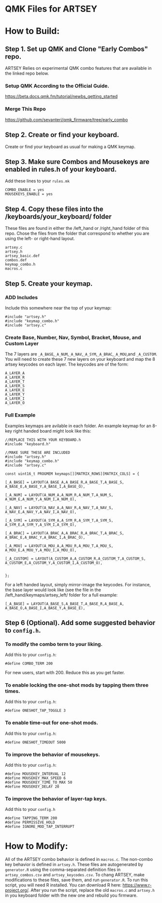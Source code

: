 # QMK Files for ARTSEY

# How to Build:

## Step 1. Set up QMK and Clone "Early Combos" repo.
ARTSEY Relies on experimental QMK combo features that are available in the linked repo below. 

### Setup QMK According to the Official Guide.

https://beta.docs.qmk.fm/tutorial/newbs_getting_started

### Merge This Repo
https://github.com/sevanteri/qmk_firmware/tree/early_combo

## Step 2. Create or find your keyboard. 

Create or find your keyboard as usual for making a QMK keymap. 

## Step 3. Make sure Combos and Mousekeys are enabled in rules.h of your keyboard.  
Add these lines to your `rules.mk`

	COMBO_ENABLE = yes
	MOUSEKEYS_ENABLE = yes

## Step 4. Copy these files into the /keyboards/your_keyboard/ folder
These files are found in either the /left_hand or /right_hand folder of this repo. Chose the files from the folder that correspond to whether you are using the left- or right-hand layout. 

	artsey.c  
	artsey.h
	artsey_basic.def
	combos.def
	keymap_combo.h
	macros.c

## Step 5. Create your keymap.   
### ADD Includes
Include this somewhere near the top of your keymap:  

	#include "artsey.h"
	#include "keymap_combo.h"
	#include "artsey.c"

### Create Base, Number, Nav, Symbol, Bracket, Mouse, and Custom Layer  

The 7 layers are `_A_BASE`,`_A_NUM`,`_A_NAV`,`_A_SYM`,`_A_BRAC`,`_A_MOU`,and `_A_CUSTOM`. You will need to create these 7 new layers on your keyboard and map the 8 artsey keycodes on each layer. The keycodes are of the form:

	A_LAYER_A
	A_LAYER_R
	A_LAYER_T
	A_LAYER_S
	A_LAYER_E
	A_LAYER_Y
	A_LAYER_I
	A_LAYER_O
	
### Full Example

Examples keymaps are avilable in each folder. An example keymap for an 8-key right handed board might look like this:

	//REPLACE THIS WITH YOUR KEYBOARD.h 
	#include "keyboard.h"

	//MAKE SURE THESE ARE INCLUDED
	#include "artsey.h"
	#include "keymap_combo.h"
	#include "artsey.c"

	const uint16_t PROGMEM keymaps[][MATRIX_ROWS][MATRIX_COLS] = {

	[_A_BASE] = LAYOUT(A_BASE_A,A_BASE_R,A_BASE_T,A_BASE_S,
	A_BASE_E,A_BASE_Y,A_BASE_I,A_BASE_O),

	[_A_NUM] = LAYOUT(A_NUM_A,A_NUM_R,A_NUM_T,A_NUM_S,
	A_NUM_E,A_NUM_Y,A_NUM_I,A_NUM_O),

	[_A_NAV] = LAYOUT(A_NAV_A,A_NAV_R,A_NAV_T,A_NAV_S,
	A_NAV_E,A_NAV_Y,A_NAV_I,A_NAV_O),

	[_A_SYM] = LAYOUT(A_SYM_A,A_SYM_R,A_SYM_T,A_SYM_S,
	A_SYM_E,A_SYM_Y,A_SYM_I,A_SYM_O),

	[_A_BRAC] = LAYOUT(A_BRAC_A,A_BRAC_R,A_BRAC_T,A_BRAC_S,
	A_BRAC_E,A_BRAC_Y,A_BRAC_I,A_BRAC_O),

	[_A_MOU] = LAYOUT(A_MOU_A,A_MOU_R,A_MOU_T,A_MOU_S,
	A_MOU_E,A_MOU_Y,A_MOU_I,A_MOU_O),

	[_A_CUSTOM] = LAYOUT(A_CUSTOM_A,A_CUSTOM_R,A_CUSTOM_T,A_CUSTOM_S,
	A_CUSTOM_E,A_CUSTOM_Y,A_CUSTOM_I,A_CUSTOM_O),


	};


For a left handed layout, simply mirror-image the keycodes. For instance, the base layer would look like (see the file in the /left_hand/keymaps/artsey_left/ folder for a full example:

	[_A_BASE] = LAYOUT(A_BASE_S,A_BASE_T,A_BASE_R,A_BASE_A,
	A_BASE_O,A_BASE_I,A_BASE_Y,A_BASE_E),
	
## Step 6 (Optional). Add some suggested behavior to `config.h`.

### To modify the combo term to your liking. 
Add this to your `config.h`:  
	
	#define COMBO_TERM 200
	
For new users, start with 200. Reduce this as you get faster. 

### To enable locking the one-shot mods by tapping them three times. 
Add this to your `config.h`:  

	#define ONESHOT_TAP_TOGGLE 3 

### To enable time-out for one-shot mods. 
Add this to your `config.h`:  

	#define ONESHOT_TIMEOUT 5000 
	
### To improve the behavior of mousekeys.
Add this to your `config.h`:  
	
	#define MOUSEKEY_INTERVAL 12
  	#define MOUSEKEY_MAX_SPEED 6
  	#define MOUSEKEY_TIME_TO_MAX 50
  	#define MOUSEKEY_DELAY 20
	
### To improve the behavior of layer-tap keys.
Add this to your `config.h`  
	
	#define TAPPING_TERM 200
	#define PERMISSIVE_HOLD
	#define IGNORE_MOD_TAP_INTERRUPT
	

# How to Modify:

All of the ARTSEY combo behavior is defined in `macros.c`. The non-combo key behavior is defined in `artsey.h`. These files are autogenerated by `generator.R` using the comma-separated definition files in `artsey_combos.csv` and `artsey_keycodes.csv`. To chang ARTSEY, make modifications to these files, save them, and run `generator.R`. To run this script, you will need R installed. You can download R here: https://www.r-project.org/. After you run the script, replace the old `macros.c` and `artsey.h` in you keyboard folder with the new one and rebuild you firmware.   
